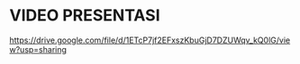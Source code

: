 # VIDEO PRESENTASI
https://drive.google.com/file/d/1ETcP7jf2EFxszKbuGjD7DZUWqv_kQ0lG/view?usp=sharing
